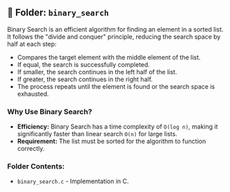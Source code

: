 <h2>📂 Folder: <code>binary_search</code></h2>
<p>
  Binary Search is an efficient algorithm for finding an element in a sorted list. It follows the "divide and conquer" principle, reducing the search space by half at each step:
</p>
<ul>
  <li>Compares the target element with the middle element of the list.</li>
  <li>If equal, the search is successfully completed.</li>
  <li>If smaller, the search continues in the left half of the list.</li>
  <li>If greater, the search continues in the right half.</li>
  <li>The process repeats until the element is found or the search space is exhausted.</li>
</ul>

<h3>Why Use Binary Search?</h3>
<ul>
  <li><strong>Efficiency:</strong> Binary Search has a time complexity of <code>O(log n)</code>, making it significantly faster than linear search <code>O(n)</code> for large lists.</li>
  <li><strong>Requirement:</strong> The list must be sorted for the algorithm to function correctly.</li>
</ul>

<h3>Folder Contents:</h3>
<ul>
  <li><code>binary_search.c</code> - Implementation in C.</li>
</ul>
